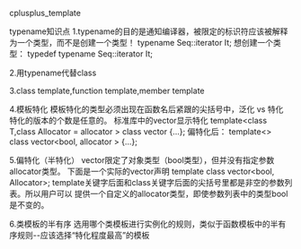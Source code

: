 cplusplus_template

typename知识点
1.typename的目的是通知编译器，被限定的标识符应该被解释为一个类型，而不是创建一个类型！
typename Seq<T>::iterator It;
想创建一个类型：
typedef typename Seq<T>::iterator It;

2.用typename代替class

3.class template,function template,member template

4.模板特化
模板特化的类型必须出现在函数名后紧跟的尖括号中，泛化 vs 特化
特化的版本的个数是任意的。
标准库中的vector显示特化
template<class T,class Allocator = allocator<T> >
class vector {...};
偏特化后：
template<> class vector<bool, allocator<bool> > {...};

5.偏特化（半特化）
vector<bool>限定了对象类型（bool类型），但并没有指定参数allocator类型。
下面是一个实际的vector<bool>声明
template<class Allocator> class vector<bool, Allocator>;
template关键字后面和class关键字后面的尖括号里都是非空的参数列表。所以用户可以
提供一个自定义的allocator类型，即使参数列表中的类型bool是不变的。

6.类模板的半有序
选用哪个类模板进行实例化的规则，类似于函数模板中的半有序规则--应该选择“特化程度最高”的模板


